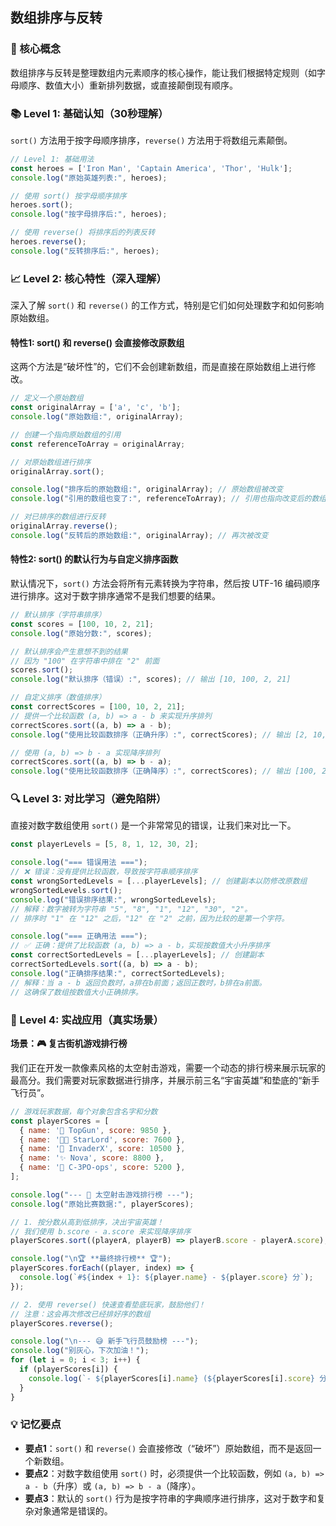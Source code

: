 ## 数组排序与反转

### 🎯 核心概念
数组排序与反转是整理数组内元素顺序的核心操作，能让我们根据特定规则（如字母顺序、数值大小）重新排列数据，或直接颠倒现有顺序。

### 📚 Level 1: 基础认知（30秒理解）
`sort()` 方法用于按字母顺序排序，`reverse()` 方法用于将数组元素颠倒。

```javascript
// Level 1: 基础用法
const heroes = ['Iron Man', 'Captain America', 'Thor', 'Hulk'];
console.log("原始英雄列表:", heroes);

// 使用 sort() 按字母顺序排序
heroes.sort();
console.log("按字母排序后:", heroes);

// 使用 reverse() 将排序后的列表反转
heroes.reverse();
console.log("反转排序后:", heroes);
```

### 📈 Level 2: 核心特性（深入理解）
深入了解 `sort()` 和 `reverse()` 的工作方式，特别是它们如何处理数字和如何影响原始数组。

#### 特性1: sort() 和 reverse() 会直接修改原数组
这两个方法是“破坏性”的，它们不会创建新数组，而是直接在原始数组上进行修改。

```javascript
// 定义一个原始数组
const originalArray = ['a', 'c', 'b'];
console.log("原始数组:", originalArray);

// 创建一个指向原始数组的引用
const referenceToArray = originalArray;

// 对原始数组进行排序
originalArray.sort();

console.log("排序后的原始数组:", originalArray); // 原始数组被改变
console.log("引用的数组也变了:", referenceToArray); // 引用也指向改变后的数组

// 对已排序的数组进行反转
originalArray.reverse();
console.log("反转后的原始数组:", originalArray); // 再次被改变
```

#### 特性2: sort() 的默认行为与自定义排序函数
默认情况下，`sort()` 方法会将所有元素转换为字符串，然后按 UTF-16 编码顺序进行排序。这对于数字排序通常不是我们想要的结果。

```javascript
// 默认排序（字符串排序）
const scores = [100, 10, 2, 21];
console.log("原始分数:", scores);

// 默认排序会产生意想不到的结果
// 因为 "100" 在字符串中排在 "2" 前面
scores.sort();
console.log("默认排序（错误）:", scores); // 输出 [10, 100, 2, 21]

// 自定义排序（数值排序）
const correctScores = [100, 10, 2, 21];
// 提供一个比较函数 (a, b) => a - b 来实现升序排列
correctScores.sort((a, b) => a - b);
console.log("使用比较函数排序（正确升序）:", correctScores); // 输出 [2, 10, 21, 100]

// 使用 (a, b) => b - a 实现降序排列
correctScores.sort((a, b) => b - a);
console.log("使用比较函数排序（正确降序）:", correctScores); // 输出 [100, 21, 10, 2]
```

### 🔍 Level 3: 对比学习（避免陷阱）
直接对数字数组使用 `sort()` 是一个非常常见的错误，让我们来对比一下。

```javascript
const playerLevels = [5, 8, 1, 12, 30, 2];

console.log("=== 错误用法 ===");
// ❌ 错误：没有提供比较函数，导致按字符串顺序排序
const wrongSortedLevels = [...playerLevels]; // 创建副本以防修改原数组
wrongSortedLevels.sort();
console.log("错误排序结果:", wrongSortedLevels);
// 解释：数字被转为字符串 "5", "8", "1", "12", "30", "2"。
// 排序时 "1" 在 "12" 之后，"12" 在 "2" 之前，因为比较的是第一个字符。

console.log("=== 正确用法 ===");
// ✅ 正确：提供了比较函数 (a, b) => a - b，实现按数值大小升序排序
const correctSortedLevels = [...playerLevels]; // 创建副本
correctSortedLevels.sort((a, b) => a - b);
console.log("正确排序结果:", correctSortedLevels);
// 解释：当 a - b 返回负数时，a排在b前面；返回正数时，b排在a前面。
// 这确保了数组按数值大小正确排序。
```

### 🚀 Level 4: 实战应用（真实场景）
**场景：🎮 复古街机游戏排行榜**

我们正在开发一款像素风格的太空射击游戏，需要一个动态的排行榜来展示玩家的最高分。我们需要对玩家数据进行排序，并展示前三名“宇宙英雄”和垫底的“新手飞行员”。

```javascript
// 游戏玩家数据，每个对象包含名字和分数
const playerScores = [
  { name: '🚀 TopGun', score: 9850 },
  { name: '🧑‍🚀 StarLord', score: 7600 },
  { name: '👾 InvaderX', score: 10500 },
  { name: '✨ Nova', score: 8800 },
  { name: '🤖 C-3PO-ops', score: 5200 },
];

console.log("--- 🚀 太空射击游戏排行榜 ---");
console.log("原始比赛数据:", playerScores);

// 1. 按分数从高到低排序，决出宇宙英雄！
// 我们使用 b.score - a.score 来实现降序排序
playerScores.sort((playerA, playerB) => playerB.score - playerA.score);

console.log("\n🏆 **最终排行榜** 🏆");
playerScores.forEach((player, index) => {
  console.log(`#${index + 1}: ${player.name} - ${player.score} 分`);
});

// 2. 使用 reverse() 快速查看垫底玩家，鼓励他们！
// 注意：这会再次修改已经排好序的数组
playerScores.reverse();

console.log("\n--- 😅 新手飞行员鼓励榜 ---");
console.log("别灰心，下次加油！");
for (let i = 0; i < 3; i++) {
  if (playerScores[i]) {
    console.log(`- ${playerScores[i].name} (${playerScores[i].score} 分)`);
  }
}
```

### 💡 记忆要点
- **要点1**：`sort()` 和 `reverse()` 会直接修改（“破坏”）原始数组，而不是返回一个新数组。
- **要点2**：对数字数组使用 `sort()` 时，必须提供一个比较函数，例如 `(a, b) => a - b`（升序）或 `(a, b) => b - a`（降序）。
- **要点3**：默认的 `sort()` 行为是按字符串的字典顺序进行排序，这对于数字和复杂对象通常是错误的。

<!--
metadata:
  syntax: [arrow-function, function]
  pattern: [callback]
  api: [Array.sort, Array.reverse, console.log, Array.forEach]
  concept: [in-place-algorithm, comparison-function]
  difficulty: intermediate
  dependencies: [无]
  related: []
-->